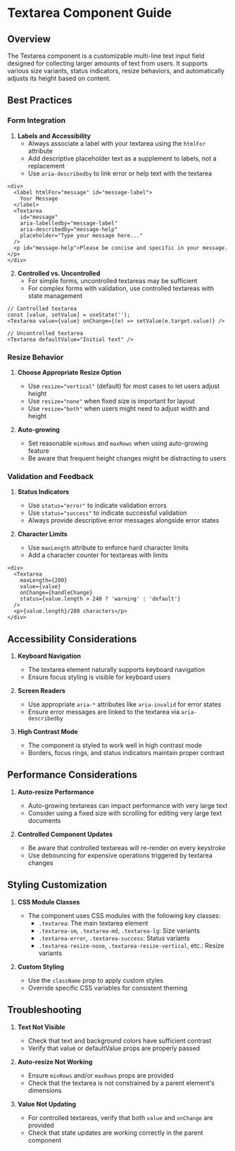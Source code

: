 # Textarea Component Guide

## Overview

The Textarea component is a customizable multi-line text input field designed for collecting larger amounts of text from users. It supports various size variants, status indicators, resize behaviors, and automatically adjusts its height based on content.

## Best Practices

### Form Integration

1. **Labels and Accessibility**
   - Always associate a label with your textarea using the `htmlFor` attribute
   - Add descriptive placeholder text as a supplement to labels, not a replacement
   - Use `aria-describedby` to link error or help text with the textarea

```tsx
<div>
  <label htmlFor="message" id="message-label">
    Your Message
  </label>
  <Textarea
    id="message"
    aria-labelledby="message-label"
    aria-describedby="message-help"
    placeholder="Type your message here..."
  />
  <p id="message-help">Please be concise and specific in your message.</p>
</div>
```

2. **Controlled vs. Uncontrolled**
   - For simple forms, uncontrolled textareas may be sufficient
   - For complex forms with validation, use controlled textareas with state management

```tsx
// Controlled textarea
const [value, setValue] = useState('');
<Textarea value={value} onChange={(e) => setValue(e.target.value)} />

// Uncontrolled textarea
<Textarea defaultValue="Initial text" />
```

### Resize Behavior

1. **Choose Appropriate Resize Option**

   - Use `resize="vertical"` (default) for most cases to let users adjust height
   - Use `resize="none"` when fixed size is important for layout
   - Use `resize="both"` when users might need to adjust width and height

2. **Auto-growing**
   - Set reasonable `minRows` and `maxRows` when using auto-growing feature
   - Be aware that frequent height changes might be distracting to users

### Validation and Feedback

1. **Status Indicators**

   - Use `status="error"` to indicate validation errors
   - Use `status="success"` to indicate successful validation
   - Always provide descriptive error messages alongside error states

2. **Character Limits**
   - Use `maxLength` attribute to enforce hard character limits
   - Add a character counter for textareas with limits

```tsx
<div>
  <Textarea
    maxLength={280}
    value={value}
    onChange={handleChange}
    status={value.length > 240 ? 'warning' : 'default'}
  />
  <p>{value.length}/280 characters</p>
</div>
```

## Accessibility Considerations

1. **Keyboard Navigation**

   - The textarea element naturally supports keyboard navigation
   - Ensure focus styling is visible for keyboard users

2. **Screen Readers**

   - Use appropriate `aria-*` attributes like `aria-invalid` for error states
   - Ensure error messages are linked to the textarea via `aria-describedby`

3. **High Contrast Mode**
   - The component is styled to work well in high contrast mode
   - Borders, focus rings, and status indicators maintain proper contrast

## Performance Considerations

1. **Auto-resize Performance**

   - Auto-growing textareas can impact performance with very large text
   - Consider using a fixed size with scrolling for editing very large text documents

2. **Controlled Component Updates**
   - Be aware that controlled textareas will re-render on every keystroke
   - Use debouncing for expensive operations triggered by textarea changes

## Styling Customization

1. **CSS Module Classes**

   - The component uses CSS modules with the following key classes:
     - `.textarea`: The main textarea element
     - `.textarea-sm`, `.textarea-md`, `.textarea-lg`: Size variants
     - `.textarea-error`, `.textarea-success`: Status variants
     - `.textarea-resize-none`, `.textarea-resize-vertical`, etc.: Resize variants

2. **Custom Styling**
   - Use the `className` prop to apply custom styles
   - Override specific CSS variables for consistent theming

## Troubleshooting

1. **Text Not Visible**

   - Check that text and background colors have sufficient contrast
   - Verify that value or defaultValue props are properly passed

2. **Auto-resize Not Working**

   - Ensure `minRows` and/or `maxRows` props are provided
   - Check that the textarea is not constrained by a parent element's dimensions

3. **Value Not Updating**
   - For controlled textareas, verify that both `value` and `onChange` are provided
   - Check that state updates are working correctly in the parent component
